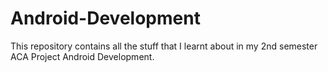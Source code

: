 # Android-Development

This repository contains all the stuff that I learnt about in my 2nd semester ACA Project Android Development.
